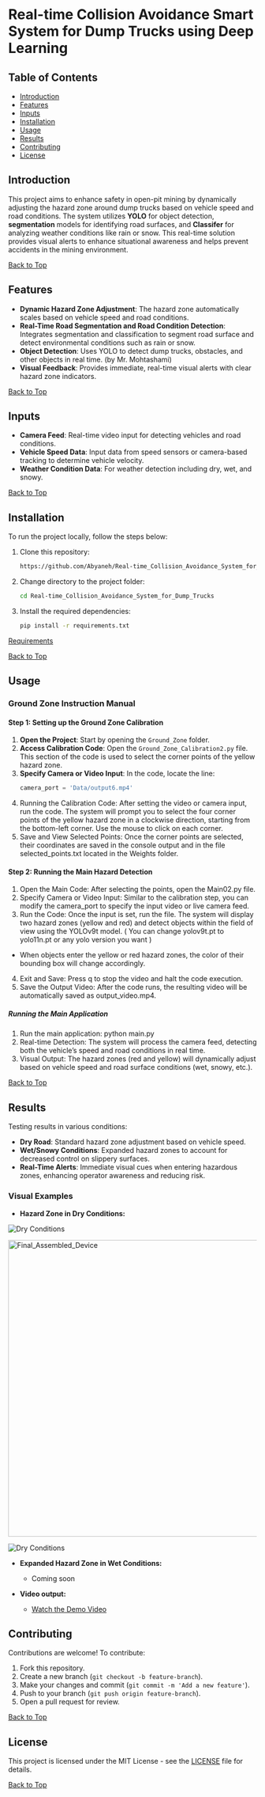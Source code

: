# Real-time Collision Avoidance Smart System for Dump Trucks using Deep Learning

## Table of Contents
- [Introduction](#introduction)
- [Features](#features)
- [Inputs](#inputs)
- [Installation](#installation)
- [Usage](#usage)
- [Results](#results)
- [Contributing](#contributing)
- [License](#license)

## Introduction
This project aims to enhance safety in open-pit mining by dynamically adjusting the hazard zone around dump trucks based on vehicle speed and road conditions. The system utilizes **YOLO** for object detection, **segmentation** models for identifying road surfaces, and **Classifer** for analyzing weather conditions like rain or snow. This real-time solution provides visual alerts to enhance situational awareness and helps prevent accidents in the mining environment.

[Back to Top](#table-of-contents)

## Features
- **Dynamic Hazard Zone Adjustment**: The hazard zone automatically scales based on vehicle speed and road conditions.
- **Real-Time Road Segmentation and Road Condition Detection**: Integrates segmentation and classification to segment road surface and detect environmental conditions such as rain or snow.
- **Object Detection**: Uses YOLO to detect dump trucks, obstacles, and other objects in real time. (by Mr. Mohtashami)
- **Visual Feedback**: Provides immediate, real-time visual alerts with clear hazard zone indicators.

[Back to Top](#table-of-contents)

## Inputs
- **Camera Feed**: Real-time video input for detecting vehicles and road conditions.
- **Vehicle Speed Data**: Input data from speed sensors or camera-based tracking to determine vehicle velocity.
- **Weather Condition Data**: For weather detection including dry, wet, and snowy.

[Back to Top](#table-of-contents)

## Installation
To run the project locally, follow the steps below:

1. Clone this repository:
    ```bash
    https://github.com/Abyaneh/Real-time_Collision_Avoidance_System_for_Dump_Trucks
    ```
2. Change directory to the project folder:
    ```bash
    cd Real-time_Collision_Avoidance_System_for_Dump_Trucks
    
    ```
3. Install the required dependencies:
    ```bash
    pip install -r requirements.txt
    ```

[Requirements](https://github.com/Abyaneh/Dynamic-Dump-Truck-Hazard-Zone-Detection-with-Road-Condition-Analysis/blob/main/requirements.txt)


[Back to Top](#table-of-contents)

## Usage
### Ground Zone Instruction Manual

#### Step 1: Setting up the Ground Zone Calibration
1. **Open the Project**: Start by opening the `Ground_Zone` folder.
2. **Access Calibration Code**: Open the `Ground_Zone_Calibration2.py` file. This section of the code is used to select the corner points of the yellow hazard zone. 
3. **Specify Camera or Video Input**: In the code, locate the line:  
   ```python
   camera_port = 'Data/output6.mp4'
4. Running the Calibration Code: After setting the video or camera input, run the code. The system will prompt you to select the four corner points of the yellow hazard zone in a clockwise direction, starting from the bottom-left corner. Use the mouse to click on each corner.
5. Save and View Selected Points: Once the corner points are selected, their coordinates are saved in the console output and in the file selected_points.txt located in the Weights folder.
#### Step 2: Running the Main Hazard Detection
1. Open the Main Code: After selecting the points, open the Main02.py file.
2. Specify Camera or Video Input: Similar to the calibration step, you can modify the camera_port to specify the input video or live camera feed.
3. Run the Code: Once the input is set, run the file. The system will display two hazard zones (yellow and red) and detect objects within the field of view using the YOLOv9t model. ( You can change yolov9t.pt to yolo11n.pt or any yolo version you want )
- When objects enter the yellow or red hazard zones, the color of their bounding box will change accordingly.
4. Exit and Save: Press q to stop the video and halt the code execution.
5. Save the Output Video: After the code runs, the resulting video will be automatically saved as output_video.mp4.
##### Running the Main Application
1. Run the main application:
python main.py
2. Real-time Detection: The system will process the camera feed, detecting both the vehicle’s speed and road conditions in real time.
3. Visual Output: The hazard zones (red and yellow) will dynamically adjust based on vehicle speed and road surface conditions (wet, snowy, etc.).
   
[Back to Top](#table-of-contents)

## Results
Testing results in various conditions:
- **Dry Road**: Standard hazard zone adjustment based on vehicle speed.
- **Wet/Snowy Conditions**: Expanded hazard zones to account for decreased control on slippery surfaces.
- **Real-Time Alerts**: Immediate visual cues when entering hazardous zones, enhancing operator awareness and reducing risk.

### Visual Examples
- **Hazard Zone in Dry Conditions:**

![Dry Conditions](https://github.com/Abyaneh/Dynamic-Dump-Truck-Hazard-Zone-Detection-with-Road-Condition-Analysis/blob/main/photos/output2.jpg)

<img src="https://github.com/Abyaneh/Dynamic-Dump-Truck-Hazard-Zone-Detection-with-Road-Condition-Analysis/blob/main/photos/output1.jpg" alt="Final_Assembled_Device" width="600"/>

![Dry Conditions](https://github.com/Abyaneh/Dynamic-Dump-Truck-Hazard-Zone-Detection-with-Road-Condition-Analysis/blob/main/photos/output3.jpg)


- **Expanded Hazard Zone in Wet Conditions:**

    - Coming soon


- **Video output:**

    - [Watch the Demo Video](https://github.com/Abyaneh/Dynamic-Dump-Truck-Hazard-Zone-Detection-with-Road-Condition-Analysis/blob/main/video/output_video.mp4)

## Contributing
Contributions are welcome! To contribute:
1. Fork this repository.
2. Create a new branch (`git checkout -b feature-branch`).
3. Make your changes and commit (`git commit -m 'Add a new feature'`).
4. Push to your branch (`git push origin feature-branch`).
5. Open a pull request for review.

[Back to Top](#table-of-contents)

## License
This project is licensed under the MIT License - see the [LICENSE](https://github.com/Abyaneh/Dynamic-Dump-Truck-Hazard-Zone-Detection-with-Road-Condition-Analysis/blob/main/LICENSE) file for details.

[Back to Top](#table-of-contents)
